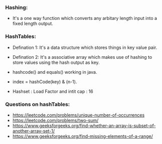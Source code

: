 ### Hashing: 
-   It's a one way function which converts any arbitary length input into a fixed length output.

### HashTables:
-   Defination 1: It's a data structure which stores things in key value pair.
-   Defination 2: It's a associative array which makes use of hashing to store values using the hash output as key.


-   hashcode() and equals() working in java.
-   index = hashCode(key) & (n-1).
-   Hashset : Load Factor and intit cap : 16

### Questions on hashTables:
- https://leetcode.com/problems/unique-number-of-occurrences
- https://leetcode.com/problems/two-sum/
- https://www.geeksforgeeks.org/find-whether-an-array-is-subset-of-another-array-set-1/
- https://www.geeksforgeeks.org/find-missing-elements-of-a-range/